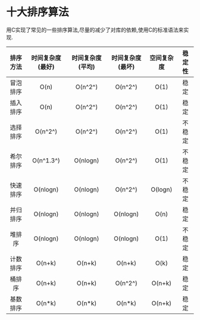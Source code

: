 十大排序算法
===

用C实现了常见的一些排序算法,尽量的减少了对库的依赖,使用C的标准语法来实现.

| 排序方法 | 时间复杂度(最好) | 时间复杂度(平均) | 时间复杂度(最坏) | 空间复杂度 | 稳定性 |
| :------: | :--------------: | :--------------: | :--------------: | :--------: | :----: |
| 冒泡排序 |       O(n)       |     O(n^2^)      |     O(n^2^)      |    O(1)    |  稳定  |
| 插入排序 |       O(n)       |     O(n^2^)      |     O(n^2^)      |    O(1)    |  稳定  |
| 选择排序 |     O(n^2^)      |     O(n^2^)      |     O(n^2^)      |    O(1)    | 不稳定 |
| 希尔排序 |    O(n^1.3^)     |     O(nlogn)     |     O(n^2^)      |    O(1)    | 不稳定 |
| 快速排序 |     O(nlogn)     |     O(nlogn)     |     O(n^2^)      |  O(logn)   | 不稳定 |
| 并归排序 |     O(nlogn)     |     O(nlogn)     |     O(nlogn)     |    O(n)    |  稳定  |
|  堆排序  |     O(nlogn)     |     O(nlogn)     |     O(nlogn)     |    O(1)    | 不稳定 |
| 计数排序 |      O(n+k)      |      O(n+k)      |      O(n+k)      |    O(k)    |  稳定  |
|  桶排序  |      O(n+k)      |      O(n+k)      |     O(n^2^)      |   O(n+k)   |  稳定  |
| 基数排序 |      O(n*k)      |      O(n*k)      |      O(n*k)      |   O(n+k)   |  稳定  |

